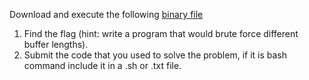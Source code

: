 Download and execute the following [binary file](https://github.com/Christopher-Tan/CyberFinalProject/blob/main/code/challenge)
1. Find the flag (hint: write a program that would brute force different buffer lengths).
2. Submit the code that you used to solve the problem, if it is bash command include it in a .sh or .txt file.
